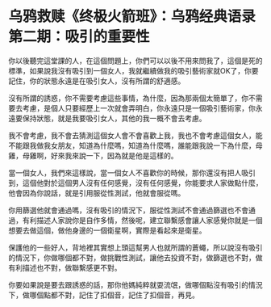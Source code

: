 # 乌鸦救赎《终极火箭班》：乌鸦经典语录第二期：吸引的重要性

你以後聽完這堂課的人，在這個問題上，你們可以以後不用來問我了，這個是死的標準，如果說我沒有吸引到一個女人，我就繼續做我的吸引藝術家就OK了，你要記住，你的狀態永遠是在吸引女人，沒有所謂的舒適感。

沒有所謂的誘惑，你不需要考慮這些事情，為什麼，因為那兩個太簡單了，你不需要去考慮，是個人只要經歷上一次就會弄明白，你永遠只是一個吸引藝術家，你永遠要保持狀態，就是我要吸引女人，其他的我一概不會去考慮。

我不會考慮，我不會去猜測這個女人會不會喜歡上我，我也不會考慮這個女人，能不能跟我做我女朋友，知道為什麼嗎，知道為什麼嗎，誰能跟我說一下為什麼，母雞，母雞啊，好來我來說一下，因為就是他是這樣的。

當一個女人，我們來這樣說，當一個女人不喜歡你的時候，那你還沒有把人吸引到，這個他對於這個男人沒有任何感覺，沒有任何感覺，你能要求人家做點什麼，他會因為你說話，就是引用服從性測試，他就會服從嗎。

你用篩選他就會通過嗎，沒有吸引的情況下，服從性測試不會通過篩選也不會通過，有利描述人家說你是自作多情，然後呢，建立聯繫感會讓人家感覺你就是一個想要去做這個，做他身邊的一個衛星啊，實際是看起來是衛星。

保護他的一些好人，背地裡其實想上頭這幫男人也就所謂的蒼蠅，所以說沒有吸引的情況下，你做哪個都不對，做挑戰性測試，讓他去投資不對，做篩選也不對，做有利描述也不對，做聯繫感更不對。

你要如果說是要去跟誘惑的話，那你他媽純粹就耍流氓，做哪個點沒有吸引的情況下，做哪個點都不對，記住了扣個音，記住了扣個音，再見。

